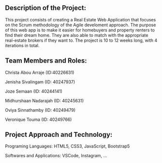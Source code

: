 ## Description of the Project: 
This project consists of creating a Real Estate Web Application that focuses on the Scrum methodology of the Agile develoment approach. 
The purpose of this web app is to make it easier for homebuyers and property renters to find their dream home. They are also able to match with the appropriate real-estate brokers if they want to. 
The project is 10 to 12 weeks long, with 4 iterations in total. 

## Team Members and Roles:
Christa Abou Arraje (ID:40226631)

Jenisha Sivalingam (ID: 40247937)

Joze Semaan (ID: 40244141)

Midhurshaan Nadarajah (ID: 40245631)

Oviya Sinnathamby (ID: 40249479)

Veronique Touma (ID: 40249766)

## Project Approach and Technology: 
Programing Languages: HTML5, CSS3, JavaScript, Bootstrap5 

Softwares and Applications: VSCode, Instagram, ...


